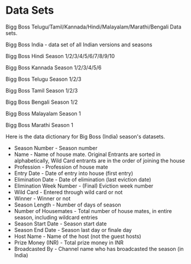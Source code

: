 # Data Sets
Bigg Boss Telugu/Tamil/Kannada/Hindi/Malayalam/Marathi/Bengali Data sets.

Bigg Boss India - data set of all Indian versions and seasons


Bigg Boss Hindi Season 1/2/3/4/5/6/7/8/9/10

Bigg Boss Kannada Season 1/2/3/4/5/6

Bigg Boss Telugu Season 1/2/3

Bigg Boss Tamil Season 1/2/3

Bigg Boss Bengali Season 1/2

Bigg Boss Malayalam Season 1

Bigg Boss Marathi Season 1


Here is the data dictionary for Big Boss (India) season's datasets.


- Season Number  - Season number
- Name   - Name of house mate. Original Entrants are sorted in alphabetically, Wild Card entrants are in the order of joining the house
- Profession - Profession of house mate
- Entry Date -	Date of entry into house (first entry)
- Elimination Date -	Date of elimination (last eviction date)
- Elimination Week Number	- (Final) Eviction week number
- Wild Card	- Entered through wild card or not
- Winner	- Winner or not
- Season Length	- Number of days of season
- Number of Housemates	- Total number of house mates, in entire season, including wildcard entries
- Season Start Date	- Season start date
- Season End Date	- Season last day or finale day
- Host Name	- Name of the host (not the guest hosts)
- Prize Money (INR)	- Total prize money in INR
- Broadcasted By	- Channel name who has broadcasted the season (in India)
